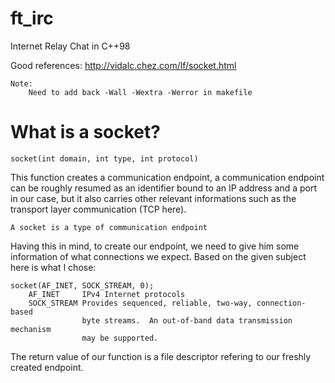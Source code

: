 # ft_irc
Internet Relay Chat in C++98

Good references:
http://vidalc.chez.com/lf/socket.html

    Note:
        Need to add back -Wall -Wextra -Werror in makefile

# What is a socket?
    socket(int domain, int type, int protocol)
This function creates a communication endpoint, a communication endpoint can be roughly resumed as an identifier bound to an IP address and a port in our case, but it also carries other relevant informations such as the transport layer communication (TCP here).

    A socket is a type of communication endpoint
Having this in mind, to create our endpoint, we need to give him some information of what connections we expect. Based on the given subject here is what I chose:

    socket(AF_INET, SOCK_STREAM, 0);
        AF_INET     IPv4 Internet protocols
        SOCK_STREAM Provides sequenced, reliable, two-way, connection-based
                    byte streams.  An out-of-band data transmission mechanism
                    may be supported.
The return value of our function is a file descriptor refering to our freshly created endpoint.
